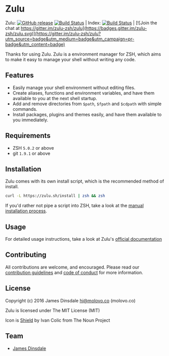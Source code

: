 # Zulu

Zulu: [![GitHub release](https://img.shields.io/github/release/zulu-zsh/zulu.svg)](https://github.com/zulu-zsh/zulu/releases/latest) [![Build Status](https://travis-ci.org/zulu-zsh/zulu.svg?branch=master)](https://travis-ci.org/zulu-zsh/zulu) | Index: [![Build Status](https://travis-ci.org/zulu-zsh/index.svg?branch=master)](https://travis-ci.org/zulu-zsh/index) | [![Join the chat at https://gitter.im/zulu-zsh/zulu](https://badges.gitter.im/zulu-zsh/zulu.svg)](https://gitter.im/zulu-zsh/zulu?utm_source=badge&utm_medium=badge&utm_campaign=pr-badge&utm_content=badge)

Thanks for using Zulu. Zulu is a environment manager for ZSH, which aims to make it easy to manage your shell without writing any code.

## Features

* Easily manage your shell environment without editing files.
* Create aliases, functions and environment variables, and have them available to you at the next shell startup.
* Add and remove directories from `$path`, `$fpath` and `$cdpath` with simple commands.
* Install packages, plugins and themes easily, and have them available to you immediately.

## Requirements

* ZSH `5.0.2` or above
* git `1.9.1` or above

## Installation

Zulu comes with its own install script, which is the recommended method of install.

```sh
curl -L https://zulu.sh/install | zsh && zsh
```

If you'd rather not pipe a script into ZSH, take a look at the [manual installation process](https://zulu.sh/docs/getting-started/manual-installation).

## Usage

For detailed usage instructions, take a look at Zulu's [official documentation](https://zulu.sh/docs)

## Contributing

All contributions are welcome, and encouraged. Please read our [contribution guidelines](CONTRIBUTING.md) and [code of conduct](CODE-OF-CONDUCT.md) for more information.

## License

Copyright (c) 2016 James Dinsdale <hi@molovo.co> (molovo.co)

Zulu is licensed under The MIT License (MIT)

Icon is [Shield](https://thenounproject.com/search/?q=zulu&i=163736) by Ivan Colic from The Noun Project

## Team

* [James Dinsdale](http://molovo.co)
